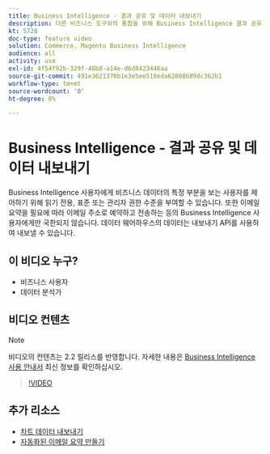 ```yaml
---
title: Business Intelligence - 결과 공유 및 데이터 내보내기
description: 다른 비즈니스 도구와의 통합을 위해 Business Intelligence 결과 공유 및 데이터 내보내기에 대해 알아봅니다.
kt: 5728
doc-type: feature video
solution: Commerce, Magento Business Intelligence
audience: all
activity: use
exl-id: 4f54f92b-329f-48b8-a14e-d6d8423446aa
source-git-commit: 491e3621370b1e3e5ee510eda62868b89dc362b1
workflow-type: tm+mt
source-wordcount: '0'
ht-degree: 0%

---
```


# Business Intelligence - 결과 공유 및 데이터 내보내기

Business Intelligence 사용자에게 비즈니스 데이터의 특정 부분을 보는 사용자를 제어하기 위해 읽기 전용, 표준 또는 관리자 권한 수준을 부여할 수 있습니다. 또한 이메일 요약을 필요에 따라 이메일 주소로 예약하고 전송하는 등의 Business Intelligence 사용자에게만 국한되지 않습니다. 데이터 웨어하우스의 데이터는 내보내기 API를 사용하여 내보낼 수 있습니다.

## 이 비디오 누구?

- 비즈니스 사용자
- 데이터 분석가

## 비디오 컨텐츠

>[!NOTE]
>
>비디오의 컨텐츠는 2.2 릴리스를 반영합니다. 자세한 내용은 [Business Intelligence 사용 안내서](https://docs.magento.com/mbi/) 최신 정보를 확인하십시오.

>[!VIDEO](https://video.tv.adobe.com/v/35983?quality=12&learn=on)

## 추가 리소스

- [차트 데이터 내보내기](https://docs.magento.com/mbi/data-user/export-data/exp-chart-dash.html)
- [자동화된 이메일 요약 만들기](https://docs.magento.com/mbi/data-user/export-data/email-summaries.html)
